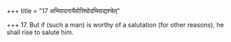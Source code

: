 +++
title = "17 अभिवादनायैवोत्तिष्ठेदभिवाद्यश्चेत्"

+++
17. But if (such a man) is worthy of a salutation (for other reasons), he shall rise to salute him.
